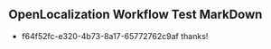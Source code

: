 ## OpenLocalization Workflow Test MarkDown
* f64f52fc-e320-4b73-8a17-65772762c9af 
thanks!<!--HONumber=Mar16_HO2-->
